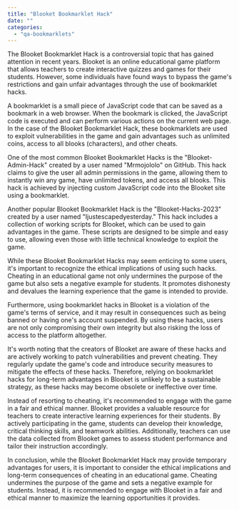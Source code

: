 ```yaml
---
title: "Blooket Bookmarklet Hack"
date: ""
categories: 
  - "qa-bookmarklets"
---
```


The Blooket Bookmarklet Hack is a controversial topic that has gained attention in recent years. Blooket is an online educational game platform that allows teachers to create interactive quizzes and games for their students. However, some individuals have found ways to bypass the game's restrictions and gain unfair advantages through the use of bookmarklet hacks.

A bookmarklet is a small piece of JavaScript code that can be saved as a bookmark in a web browser. When the bookmark is clicked, the JavaScript code is executed and can perform various actions on the current web page. In the case of the Blooket Bookmarklet Hack, these bookmarklets are used to exploit vulnerabilities in the game and gain advantages such as unlimited coins, access to all blooks (characters), and other cheats.

One of the most common Blooket Bookmarklet Hacks is the "Blooket-Admin-Hack" created by a user named "Mrmojololo" on GitHub. This hack claims to give the user all admin permissions in the game, allowing them to instantly win any game, have unlimited tokens, and access all blooks. This hack is achieved by injecting custom JavaScript code into the Blooket site using a bookmarklet.

Another popular Blooket Bookmarklet Hack is the "Blooket-Hacks-2023" created by a user named "Ijustescapedyesterday." This hack includes a collection of working scripts for Blooket, which can be used to gain advantages in the game. These scripts are designed to be simple and easy to use, allowing even those with little technical knowledge to exploit the game.

While these Blooket Bookmarklet Hacks may seem enticing to some users, it's important to recognize the ethical implications of using such hacks. Cheating in an educational game not only undermines the purpose of the game but also sets a negative example for students. It promotes dishonesty and devalues the learning experience that the game is intended to provide.

Furthermore, using bookmarklet hacks in Blooket is a violation of the game's terms of service, and it may result in consequences such as being banned or having one's account suspended. By using these hacks, users are not only compromising their own integrity but also risking the loss of access to the platform altogether.

It's worth noting that the creators of Blooket are aware of these hacks and are actively working to patch vulnerabilities and prevent cheating. They regularly update the game's code and introduce security measures to mitigate the effects of these hacks. Therefore, relying on bookmarklet hacks for long-term advantages in Blooket is unlikely to be a sustainable strategy, as these hacks may become obsolete or ineffective over time.

Instead of resorting to cheating, it's recommended to engage with the game in a fair and ethical manner. Blooket provides a valuable resource for teachers to create interactive learning experiences for their students. By actively participating in the game, students can develop their knowledge, critical thinking skills, and teamwork abilities. Additionally, teachers can use the data collected from Blooket games to assess student performance and tailor their instruction accordingly.

In conclusion, while the Blooket Bookmarklet Hack may provide temporary advantages for users, it is important to consider the ethical implications and long-term consequences of cheating in an educational game. Cheating undermines the purpose of the game and sets a negative example for students. Instead, it is recommended to engage with Blooket in a fair and ethical manner to maximize the learning opportunities it provides.
